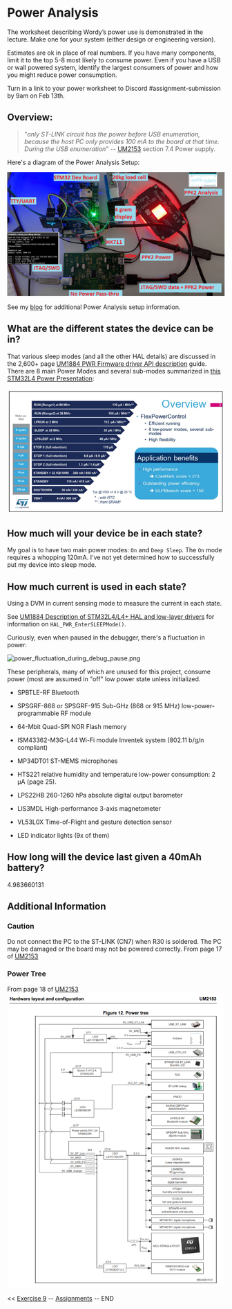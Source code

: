 # Power Analysis

The worksheet describing Wordy’s power use is demonstrated in the lecture. Make one for your
system (either design or engineering version).

Estimates are ok in place of real numbers. If you have many components, limit it to the top 5-8
most likely to consume power. Even if you have a USB or wall powered system, identify the
largest consumers of power and how you might reduce power consumption.

Turn in a link to your power worksheet to Discord #assignment-submission by 9am on Feb 13th.

## Overview:

> "_only ST-LINK circuit has the power before USB enumeration, because the host PC only provides 100 mA to the board at that time. During the USB enumeration_"
-- [UM2153](https://www.st.com/resource/en/user_manual/um2153-discovery-kit-for-iot-node-multichannel-communication-with-stm32l4-stmicroelectronics.pdf) section 7.4 Power supply.

Here's a diagram of the Power Analysis Setup:

![power_mangement_component_map.png](./images/power_mangement_component_map.png)

See my [blog](https://gojimmypi.github.io/ppk2-power-analysis/) for additional Power Analysis setup information.

## What are the different states the device can be in?

That various sleep modes (and all the other HAL details) are discussed in the 2,600+ page [UM1884 PWR Firmware driver API description](https://www.st.com/resource/en/user_manual/dm00173145-description-of-stm32l4l4-hal-and-lowlayer-drivers-stmicroelectronics.pdf) guide. There are 8 main Power Modes and several sub-modes  summarized in [this STM32L4 Power Presentation](https://www.st.com/content/ccc/resource/training/technical/product_training/ce/57/a3/86/7a/3d/4d/87/STM32L4_System_Power.pdf/files/STM32L4_System_Power.pdf/jcr:content/translations/en.STM32L4_System_Power.pdf):

![STM32L4_power_modes.png](./images/STM32L4_power_modes.png)

## How much will your device be in each state?

My goal is to have two main power modes: `On` and `Deep Sleep`. The `On` mode requires a whopping 120mA. I've not yet determined how to successfully put my device into sleep mode.

## How much current is used in each state?
Using a DVM in current sensing mode to measure the current in each state.

See [UM1884 Description of STM32L4/L4+ HAL and low-layer drivers](https://www.st.com/resource/en/user_manual/dm00173145-description-of-stm32l4l4-hal-and-lowlayer-drivers-stmicroelectronics.pdf) for information on `HAL_PWR_EnterSLEEPMode()`.


Curiously, even when paused in the debugger, there's a fluctuation in power:

![power_fluctuation_during_debug_pause.png](./image/power_fluctuation_during_debug_pause.png)


These peripherals, many of which are unused for this project, consume power (most are assumed in "off" low power state unless initialized.

* SPBTLE-RF Bluetooth

* SPSGRF-868 or SPSGRF-915 Sub-GHz (868 or 915 MHz) low-power-programmable RF module

* 64-Mbit Quad-SPI NOR Flash memory

* ISM43362-M3G-L44 Wi-Fi module Inventek system  (802.11 b/g/n compliant)

* MP34DT01 ST-MEMS microphones

* HTS221 relative humidity and temperature low-power consumption: 2 μA  (page 25).

* LPS22HB 260-1260 hPa absolute digital output barometer

* LIS3MDL High-performance 3-axis magnetometer

* VL53L0X Time-of-Flight and gesture detection sensor

* LED indicator lights (9x of them)

## How long will the device last given a 40mAh battery?
4.983660131

## Additional Information

### Caution

Do not connect the PC to the ST-LINK (CN7) when R30 is soldered. The PC may be damaged
or the board may not be powered correctly. From page 17 of [UM2153](https://www.st.com/resource/en/user_manual/um2153-discovery-kit-for-iot-node-multichannel-communication-with-stm32l4-stmicroelectronics.pdf)

### Power Tree

From page 18 of [UM2153](https://www.st.com/resource/en/user_manual/um2153-discovery-kit-for-iot-node-multichannel-communication-with-stm32l4-stmicroelectronics.pdf)
![power_tree.png](./images/power_tree.png)


<< [Exercise 9](./Exercise_9.md) -- [Assignments](./README.md) --  END